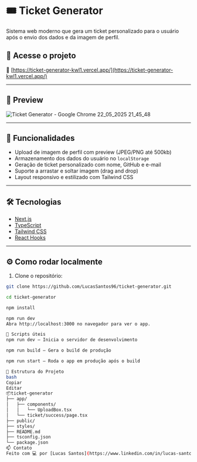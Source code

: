 # 🎟️ Ticket Generator

Sistema web moderno que gera um ticket personalizado para o usuário após o envio dos dados e da imagem de perfil.

## 🚀 Acesse o projeto

🔗 [https://ticket-generator-kwl1.vercel.app/](https://ticket-generator-kwl1.vercel.app/)

---

## 📸 Preview

![Ticket Generator - Google Chrome 22_05_2025 21_45_48](https://github.com/user-attachments/assets/de3e27c0-4cc4-4442-8dc5-f6077e8ca545)


---

## 🧠 Funcionalidades

- Upload de imagem de perfil com preview (JPEG/PNG até 500kb)
- Armazenamento dos dados do usuário no `localStorage`
- Geração de ticket personalizado com nome, GitHub e e-mail
- Suporte a arrastar e soltar imagem (drag and drop)
- Layout responsivo e estilizado com Tailwind CSS

---

## 🛠️ Tecnologias

- [Next.js](https://nextjs.org/)
- [TypeScript](https://www.typescriptlang.org/)
- [Tailwind CSS](https://tailwindcss.com/)
- [React Hooks](https://reactjs.org/docs/hooks-intro.html)

---

## ⚙️ Como rodar localmente

1. Clone o repositório:

```bash
git clone https://github.com/LucasSantos96/ticket-generator.git

cd ticket-generator

npm install

npm run dev
Abra http://localhost:3000 no navegador para ver o app.

📝 Scripts úteis
npm run dev — Inicia o servidor de desenvolvimento

npm run build — Gera o build de produção

npm run start — Roda o app em produção após o build

📁 Estrutura do Projeto
bash
Copiar
Editar
📦ticket-generator
├── app/
│   ├── components/
│   │   └── UploadBox.tsx
│   └── ticket/success/page.tsx
├── public/
├── styles/
├── README.md
├── tsconfig.json
└── package.json
📫 Contato
Feito com 💻 por [Lucas Santos](https://www.linkedin.com/in/lucas-santos-de-oliveira-874497325/)
